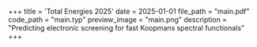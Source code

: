 +++
title = 'Total Energies 2025'
date = 2025-01-01
file_path = "main.pdf"
code_path = "main.typ"
preview_image = "main.png"
description = "Predicting electronic screening for fast Koopmans spectral functionals"
+++


